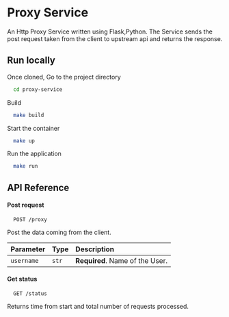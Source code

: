 
# Proxy Service

An Http Proxy Service written using Flask,Python. The Service sends the post request taken from the client to upstream api and returns the response.











## Run locally

Once cloned, Go to the project directory

```bash
  cd proxy-service
```

Build

```bash
  make build
```

Start the container

```bash
  make up
```

Run the application

```bash
  make run
```

## API Reference

#### Post request

```http
  POST /proxy
```
Post the data coming from the client.

| Parameter | Type     | Description                       |
| :-------- | :------- | :-------------------------------- |
| `username` | `str` | **Required**. Name of the User. |

#### Get status

```http
  GET /status
```
Returns time from start and total number of requests processed.






